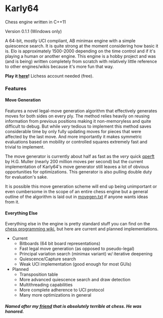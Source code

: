 # Karly64 
Chess engine written in C++11

Version 0.1.1 (Windows only)

A 64-bit, mostly UCI compliant, AB minimax engine with a simple quiescence search. It is quite strong at the moment considering how basic it is. Elo is approximately 1500-2000 depending on the time control and if it's playing a human or another engine. This engine is a hobby project and was (and is being) written completely from scratch with relatively little reference to other engines/wikis because it's more fun that way.

**Play it [here](https://lichess.org/@/karly64)!** Lichess account needed (free).

### Features

#### Move Generation
Features a novel legal-move generation algorithm that effectively generates moves for both sides on every ply. The method relies heavily on reusing information from previous positions making it non-memoryless and quite difficult to debug. But while *very* tedious to implement this method saves considerable time by only fully updating moves for pieces that were affected by the last move. And more importantly it makes symmetric evaluations based on mobility or controlled squares extremely fast and trivial to implement.

The move generator is currently about half as fast as the *very* quick [qperft](https://home.hccnet.nl/h.g.muller/perft.c) by H.G. Muller (nearly 200 million moves per second) but the current implementation of Karly64's move generator still leaves a lot of obvious opportunities for optimizations. This generator is also pulling double duty for evaluation's sake.

It is possible this move generation scheme will end up being unimportant or even cumbersome in the scope of an entire chess engine but a general outline of the algorithm is laid out in [movegen.txt](./movegen.txt) if anyone wants ideas from it.

#### Everything Else
Everything else in the engine is pretty standard stuff you can find on the [chess programming wiki](https://www.chessprogramming.org/Main_Page), but here are current and planned implementations.
  - Current
    - Bitboards (64 bit board representations)
    - Fast legal move generation (as opposed to pseudo-legal)
    - Principal variation search (minimax variant) w/ iterative deepening
    - Quiescence/Capture search
    - Weak UCI implementation (good enough for most GUIs)
  - Planned
    - Transposition table
    - More advanced quiescence search and draw detection
    - Multithreading capabilities
    - More complete adherence to UCI protocol
    - Many more optimizations in general
    
   
   
 ##### Named after my [friend](https://lichess.org/@/heatner) that is absolutely terrible at chess. He was honored.
